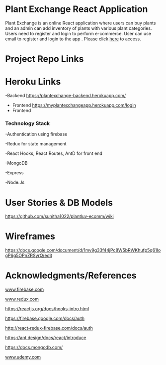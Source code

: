 
# Plant Exchange React Application
Plant Exchange is an online React application where users can buy plants and an admin can add inventory of  plants with various plant categories. 
Users need to register and login to perform e-commerce.
User can use email to register and login to the app .
Please click [here](https://myplantexchangeapp.herokuapp.com/login) to access.

# Project Repo Links


# Heroku Links
-Backend https://plantexchange-backend.herokuapp.com/
- Frontend https://myplantexchangeapp.herokuapp.com/login
- Frontend 
### Technology Stack

-Authentication using firebase

-Redux for state management

-React Hooks, React Routes, AntD for front end

-MongoDB

-Express

-Node.Js


# User Stories & DB Models
https://github.com/sunitha1022/plantluv-ecomm/wiki

# Wireframes
https://docs.google.com/document/d/1mv9g33f44jPc8W5bRWKhufp5q61IogP6g5OPnZRSyrQ/edit


# Acknowledgments/References 

www.firebase.com

www.redux.com

https://reactjs.org/docs/hooks-intro.html

https://firebase.google.com/docs/auth

http://react-redux-firebase.com/docs/auth

https://ant.design/docs/react/introduce

https://docs.mongodb.com/

www.udemy.com







